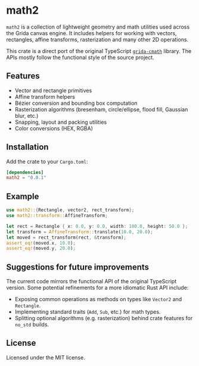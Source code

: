 # math2

`math2` is a collection of lightweight geometry and math utilities used across the Grida canvas engine. It includes helpers for working with vectors, rectangles, affine transforms, rasterization and many other 2D operations.

This crate is a direct port of the original TypeScript [`grida-cmath`](../../packages/grida-cmath) library. The APIs mostly follow the functional style of the source project.

## Features

- Vector and rectangle primitives
- Affine transform helpers
- Bézier conversion and bounding box computation
- Rasterization algorithms (bresenham, circle/ellipse, flood fill, Gaussian blur, etc.)
- Snapping, layout and packing utilities
- Color conversions (HEX, RGBA)

## Installation

Add the crate to your `Cargo.toml`:

```toml
[dependencies]
math2 = "0.0.1"
```

## Example

```rust
use math2::{Rectangle, vector2, rect_transform};
use math2::transform::AffineTransform;

let rect = Rectangle { x: 0.0, y: 0.0, width: 100.0, height: 50.0 };
let transform = AffineTransform::translate(10.0, 20.0);
let moved = rect_transform(rect, &transform);
assert_eq!(moved.x, 10.0);
assert_eq!(moved.y, 20.0);
```

## Suggestions for future improvements

The current code mirrors the functional API of the original TypeScript version. Some potential refinements for a more idiomatic Rust API include:

- Exposing common operations as methods on types like `Vector2` and `Rectangle`.
- Implementing standard traits (`Add`, `Sub`, etc.) for math types.
- Splitting optional algorithms (e.g. rasterization) behind crate features for `no_std` builds.

## License

Licensed under the MIT license.
